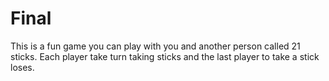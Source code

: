 # Final
This is a fun game you can play with you and another person called 21 sticks. Each player take turn taking sticks and the last player to take a stick loses.
